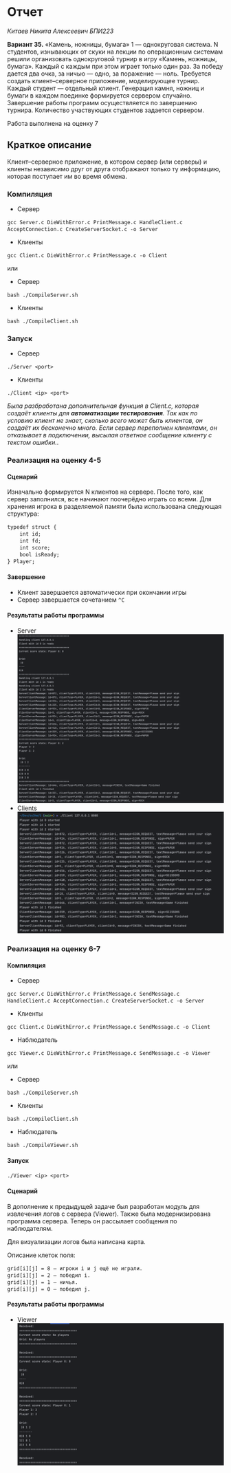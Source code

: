 # Отчет
_Китаев Никита Алексеевич_
_БПИ223_

**Вариант 35.**
«Камень, ножницы, бумага» 1 — однокруговая система.
N cтудентов, изнывающих от скуки на лекции по операционным
системам решили организовать однокруговой турнир в игру «Камень, ножницы, бумага». Каждый с каждым при этом играет только один раз. За победу дается два очка, за ничью — одно, за поражение — ноль.
Требуется создать клиент–серверное приложение, моделирующее турнир.
Каждый студент — отдельный клиент. Генерация камня, ножниц и бумаги в каждом поединке формируется сервером случайно. Завершение работы программ осуществляется по завершению турнира. Количество участвующих студентов задается сервером.

Работа выполнена на оценку 7

## Краткое описание
Клиент–серверное приложение, в котором сервер (или серверы) и клиенты независимо друг от друга отображают только ту информацию, которая поступает им во время обмена.
### Компиляция
* Сервер
```
gcc Server.c DieWithError.c PrintMessage.c HandleClient.c AcceptConnection.c CreateServerSocket.c -o Server
```
* Клиенты
```
gcc Client.c DieWithError.c PrintMessage.c -o Client 
```
или
* Сервер
```
bash ./CompileServer.sh
```
* Клиенты
```
bash ./CompileClient.sh
```
 
### Запуск
* Сервер
```
./Server <port>
```
* Клиенты
```
./Client <ip> <port>
```
*Была разбработана дополнительная функция в Client.c, которая создаёт клиенты для **автоматизации тестирования**. Так как по условию клиент не знает, сколько всего может быть клиентов, он создаёт их бесконечно много. Если сервер переполнен клиентами, он отказывает в подключении, высылая ответное сообщение клиенту с текстом ошибки.*.

### Реализация на оценку 4-5
#### Сценарий
Изначально формируется N клиентов на сервере. После того, как сервер заполнился, все начинают поочерёдно играть со всеми. Для хранения игрока в разделяемой памяти была использована следующая структура:
```
typedef struct {
    int id;
    int fd;
    int score;
    bool isReady;
} Player;
```
#### Завершение
* Клиент завершается автоматически при окончании игры
* Сервер завершается сочетанием ```^C```
#### Результаты работы программы
* Server
![serverTest](./images/serverTest1.png "Server")
* Clients
![clientTest](./images/clientTest1.png "Clients")

### Реализация на оценку 6-7
#### Компиляция
* Сервер
```
gcc Server.c DieWithError.c PrintMessage.c SendMessage.c HandleClient.c AcceptConnection.c CreateServerSocket.c -o Server  
```
* Клиенты
```
gcc Client.c DieWithError.c PrintMessage.c SendMessage.c -o Client
```
* Наблюдатель
```
gcc Viewer.c DieWithError.c PrintMessage.c SendMessage.c -o Viewer
```
или
* Сервер
```
bash ./CompileServer.sh
```
* Клиенты
```
bash ./CompileClient.sh
```
* Наблюдатель
```
bash ./CompileViewer.sh
```
#### Запуск
```
./Viewer <ip> <port>
```
#### Сценарий

В дополнение к предыдущей задаче был разработан модуль для извлечения логов с сервера (Viewer).
Также была модернизирована программа сервера. Теперь он рассылает сообщения по наблюдателям.

Для визуализации логов была написана карта.

Описание клеток поля:
```
grid[i][j] = 8 – игроки i и j ещё не играли.
grid[i][j] = 2 – победил i.
grid[i][j] = 1 – ничья.
grid[i][j] = 0 – победил j.
```
#### Результаты работы программы
* Viewer
![viewerTest](./images/viewerTest1.png "Viewer")